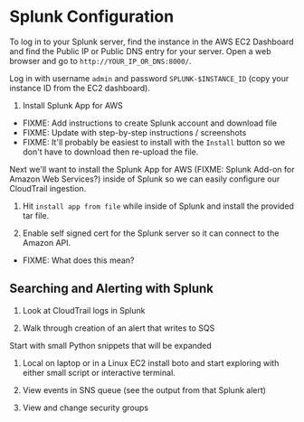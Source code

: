 # Splunk Configuration
To log in to your Splunk server, find the instance in the AWS EC2 Dashboard and find the Public IP or Public DNS entry for your server. Open a web browser and go to `http://YOUR_IP_OR_DNS:8000/`.

Log in with username `admin` and password `SPLUNK-$INSTANCE_ID` (copy your instance ID from the EC2 dashboard).

1) Install Splunk App for AWS

* FIXME: Add instructions to create Splunk account and download file
* FIXME: Update with step-by-step instructions / screenshots
* FIXME: It'll probably be easiest to install with the `Install` button so we don't have to download then re-upload the file.

Next we'll want to install the Splunk App for AWS (FIXME: Splunk Add-on for Amazon Web Services?) inside of Splunk so we can easily configure our CloudTrail ingestion.

1) Hit ```install app from file``` while inside of Splunk and install the provided tar file.

2) Enable self signed cert for the Splunk server so it can connect to the Amazon API.
* FIXME: What does this mean?


## Searching and Alerting with Splunk
1) Look at CloudTrail logs in Splunk

2) Walk through creation of an alert that writes to SQS




Start with small Python snippets that will be expanded

1) Local on laptop or in a Linux EC2 install boto and start exploring with either small script or interactive terminal.

2) View events in SNS queue (see the output from that Splunk alert)

3) View and change security groups
